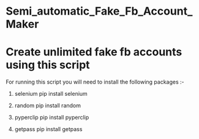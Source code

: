 # Semi_automatic_Fake_Fb_Account_Maker
# Create unlimited fake fb accounts using this script

For running this script you will need to install the following packages :-

1. selenium
pip install selenium

2. random
pip install random

3. pyperclip
pip install pyperclip

4. getpass
pip install getpass
